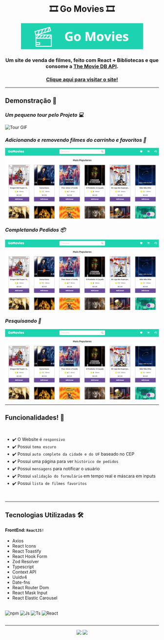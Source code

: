 <h1 align="center">🎞️ Go Movies 🎞️</h1>

<div align="center">
 <img src="./github/cover.png" width="400px" alt="Home Image"/>
</div>

<h3 align="center">Um site de venda de filmes, feito com React + Bibliotecas e que consome a <a href="https://developers.themoviedb.org/3/">The Movie DB API</a>.</h3>
<h3 align="center"><a href="https://go-movies.vercel.app/">Clique aqui para visitar o site!</a></h3>

---

<h2>Demonstração 🎥</h2>

_<h3>Um pequeno tour pelo Projeto 💻</h3>_

<img src="./github/tour.gif" alt="Tour GIF"/>

_<h3>Adicionando e removendo filmes do carrinho e favoritos 🛒</h3>_

<img src="./github/favoritos_carrinho.gif" alt="Carrinho GIF"/>

_<h3>Completando Pedidos 📦</h3>_

<img src="./github/pedido_completo.gif" alt="Pedidos GIF"/>

_<h3>Pesquisando 🔎</h3>_

<img src="./github/pesquisa.gif" alt="Tour GIF"/>

<br>

---

<h2>Funcionalidades! 🚀</h2>

<br>

- ✔️ O Website é `responsivo`
- ✔️ Possui `tema escuro`
- ✔️ Possui `auto complete da cidade e do UF` baseado no CEP
- ✔️ Possui uma página para ver `histórico de pedidos`
- ✔️ Possui `mensagens` para notificar o usuário
- ✔️ Possui `validação do formulário` em tempo real e máscara em inputs
- ✔️ Possui `lista de filmes favoritos`

<br>

---

<h2>Tecnologias Utilizadas 🛠</h2>

#### FrontEnd: `ReactJS!`

- Axios
- React Icons
- React Toastify
- React Hook Form
- Zod Resolver
- Typescript
- Context API
- Uuidv4
- Date-fns
- React Router Dom
- React Mask Input
- React Elastic Carousel

<div style="display: inline_block"><br>
  <img align="center" alt="npm" height="35" width="45" src="https://cdn.jsdelivr.net/gh/devicons/devicon/icons/npm/npm-original-wordmark.svg" />
  <img align="center" alt="Js" height="35" width="45"  src="https://cdn.jsdelivr.net/gh/devicons/devicon/icons/javascript/javascript-plain.svg">
  <img align="center" alt="Ts" height="35" width="45" src="https://cdn.jsdelivr.net/gh/devicons/devicon/icons/typescript/typescript-plain.svg">
  <img align="center" alt="React" height="35" width="45" src="https://cdn.jsdelivr.net/gh/devicons/devicon/icons/react/react-original.svg">
 </div>

<br>

---

<div id="footer" align="center"><a href="https://www.linkedin.com/in/matheus-andrade23/" target="_blank"><img src="https://img.shields.io/badge/-LinkedIn-%230077B5?style=for-the-badge&logo=linkedin&logoColor=white" target="_blank"></a>
<a href = "mailto:matheusandrade.ma2003@gmail.com"><img src="https://img.shields.io/badge/-Gmail-%23333?style=for-the-badge&logo=gmail&logoColor=white" target="_blank"></a></div>
